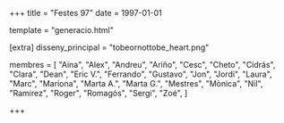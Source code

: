 +++
title = "Festes 97"
date = 1997-01-01

template = "generacio.html"

[extra]
disseny_principal = "tobeornottobe_heart.png"

membres = [
    "Aina",
    "Alex",
    "Andreu",
    "Ariño",
    "Cesc",
    "Cheto",
    "Cidrás",
    "Clara",
    "Dean",
    "Eric V.",
    "Ferrando",
    "Gustavo",
    "Jon",
    "Jordi",
    "Laura",
    "Marc",
    "Mariona",
    "Marta A.",
    "Marta G.",
    "Mestres",
    "Mònica",
    "Nil",
    "Ramirez",
    "Roger",
    "Romagós",
    "Sergi",
    "Zoé",
]

+++
